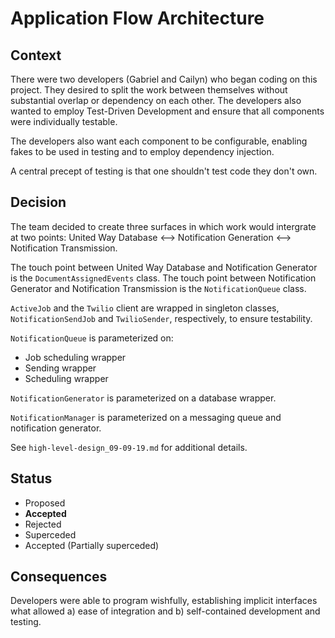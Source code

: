 # Application Flow Architecture

## Context
There were two developers (Gabriel and Cailyn) who began coding on this project. They desired to split the work between themselves without substantial overlap or dependency on each other. The developers also wanted to employ Test-Driven Development and ensure that all components were individually testable.

The developers also want each component to be configurable, enabling fakes to be used in testing and to employ dependency injection.

A central precept of testing is that one shouldn't test code they don't own.

## Decision
The team decided to create three surfaces in which work would intergrate at two points: United Way Database <--> Notification Generation <--> Notification Transmission.

The touch point between United Way Database and Notification Generator is the `DocumentAssignedEvents` class.
The touch point between Notification Generator and Notification Transmission is the `NotificationQueue` class.

`ActiveJob` and the `Twilio` client are wrapped in singleton classes, `NotificationSendJob` and `TwilioSender`, respectively, to ensure testability.

`NotificationQueue` is parameterized on:
* Job scheduling wrapper
* Sending wrapper
* Scheduling wrapper

`NotificationGenerator` is parameterized on a database wrapper.

`NotificationManager` is parameterized on a messaging queue and notification generator.

See `high-level-design_09-09-19.md` for additional details.

## Status
* Proposed
* __Accepted__
* Rejected
* Superceded
* Accepted (Partially superceded)

## Consequences
Developers were able to program wishfully, establishing implicit interfaces what allowed a) ease of integration and b) self-contained development and testing.